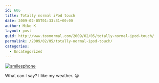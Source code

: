 ```yaml
---
id: 606
title: Totally normal iPod touch
date: 2009-02-05T01:33:31+00:00
author: Mike K
layout: post
guid: http://www.toonormal.com/2009/02/05/totally-normal-ipod-touch/
permalink: /2009/02/05/totally-normal-ipod-touch/
categories:
  - Uncategorized
---
```

[<img src="/wp-content/uploads/2009/02/smilesphone.png" alt="smilesphone" title="smilesphone" width="320" height="480" class="aligncenter size-full wp-image-605" srcset="http://blog.toonormal.com/wp-content/uploads/2009/02/smilesphone.png 320w, http://blog.toonormal.com/wp-content/uploads/2009/02/smilesphone-300x450.png 300w" sizes="(max-width: 320px) 100vw, 320px" />](/wp-content/uploads/2009/02/smilesphone.png)

What can I say? I like my weather. 😀
